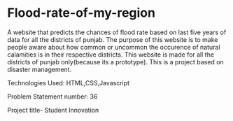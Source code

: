 # Flood-rate-of-my-region

A website that predicts the chances of flood rate based on last five years of data for all the districts of punjab. The purpose of this website is to make people aware about how common or uncommon the occurence of natural calamities is in their respective districts. This website is made for all the districts of punjab only(because its a prototype). This is a project based on disaster management.

Technologies Used: HTML,CSS,Javascript

Problem Statement number: 36 

Project title- Student Innovation

